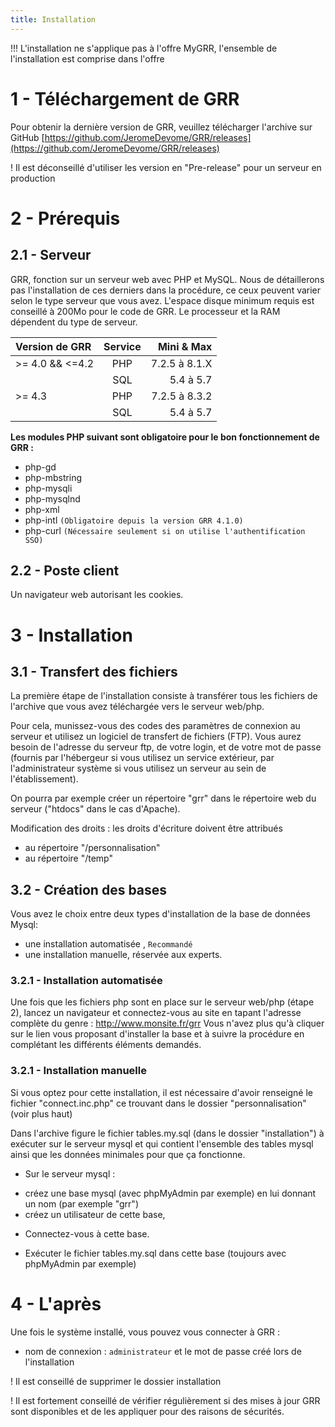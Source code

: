 ```yaml
---
title: Installation
---
```


!!! L'installation ne s'applique pas à l'offre MyGRR, l'ensemble de l'installation est comprise dans l'offre


# 1 - Téléchargement de GRR

Pour obtenir la dernière version de GRR, veuillez télécharger l'archive sur GitHub  [https://github.com/JeromeDevome/GRR/releases](https://github.com/JeromeDevome/GRR/releases)

! Il est déconseillé d'utiliser les version en "Pre-release" pour un serveur en production


# 2 - Prérequis

## 2.1 - Serveur

GRR, fonction sur un serveur web avec PHP et MySQL. Nous de détaillerons pas l'installation de ces derniers dans la procédure, ce ceux peuvent varier selon le type serveur que vous avez. L'espace disque minimum requis est conseillé à 200Mo pour le code de GRR. Le processeur et la RAM dépendent du type de serveur.


| Version de GRR       | Service                       | Mini & Max       |
| :-------------------------- | :---------------------------: | -------------------: |
| >= 4.0 && <=4.2       | PHP							  | 7.2.5 à 8.1.X    |
| 								   | SQL               			    | 5.4 à 5.7       	  |
| >= 4.3                       | PHP							| 7.2.5 à 8.3.2    |
| 								   | SQL               			    | 5.4 à 5.7       	  |

**Les modules PHP suivant sont obligatoire pour le bon fonctionnement de GRR :**
* php-gd
* php-mbstring
* php-mysqli
* php-mysqlnd
* php-xml
* php-intl `(Obligatoire depuis la version GRR 4.1.0)`
* php-curl `(Nécessaire seulement si on utilise l'authentification SSO)`

## 2.2 - Poste client

Un navigateur web autorisant les cookies.

# 3 - Installation

## 3.1 - Transfert des fichiers

La première étape de l'installation consiste à transférer tous les fichiers de
l'archive que vous avez téléchargée vers le serveur web/php.

Pour cela, munissez-vous des codes des paramètres de connexion au serveur et
utilisez un logiciel de transfert de fichiers (FTP). Vous aurez besoin de l'adresse du serveur ftp, de votre login, et de votre  mot de passe (fournis par l'hébergeur si vous utilisez un service extérieur, par l'administrateur système si vous utilisez un serveur au sein de l'établissement).

On pourra par exemple créer un répertoire "grr" dans le répertoire
web du serveur ("htdocs" dans le cas d'Apache).

Modification des droits : les droits d'écriture doivent être attribués
* au répertoire "/personnalisation" 
* au répertoire "/temp"

## 3.2 - Création des bases


Vous avez le choix entre deux types d'installation de la base de données Mysql:
*  une installation automatisée , `Recommandé`
*  une installation manuelle, réservée aux experts.


### 3.2.1 - Installation automatisée


Une fois que les fichiers php sont en place sur le serveur web/php (étape 2),
lancez un navigateur et connectez-vous au site en tapant l'adresse complète du
genre : http://www.monsite.fr/grr
Vous n'avez plus qu'à cliquer sur le lien vous proposant d'installer la base
et à suivre la procédure en complétant les différents éléments demandés.


### 3.2.1 - Installation manuelle

Si vous optez pour cette installation, il est nécessaire d'avoir renseigné le
fichier "connect.inc.php" ce trouvant dans le dossier "personnalisation" (voir plus haut)

Dans l'archive figure le fichier tables.my.sql (dans le dossier "installation") à exécuter sur le serveur mysql et qui
contient l'ensemble des tables mysql ainsi que les données minimales pour
que ça fonctionne.

-  Sur le serveur mysql :
* créez une base mysql (avec phpMyAdmin par exemple) en lui donnant un nom (par
exemple "grr")
* créez un utilisateur de cette base,

-  Connectez-vous à cette base.
* Exécuter le  fichier tables.my.sql dans cette base
(toujours avec phpMyAdmin par exemple)


# 4 - L'après

Une fois le système installé, vous pouvez vous connecter à GRR :
-  nom de connexion : `administrateur` et le mot de passe créé lors de l'installation


! Il est conseillé de supprimer le dossier installation

! Il est fortement conseillé de vérifier régulièrement si des mises à jour GRR sont disponibles et de les appliquer pour des raisons de sécurités.
